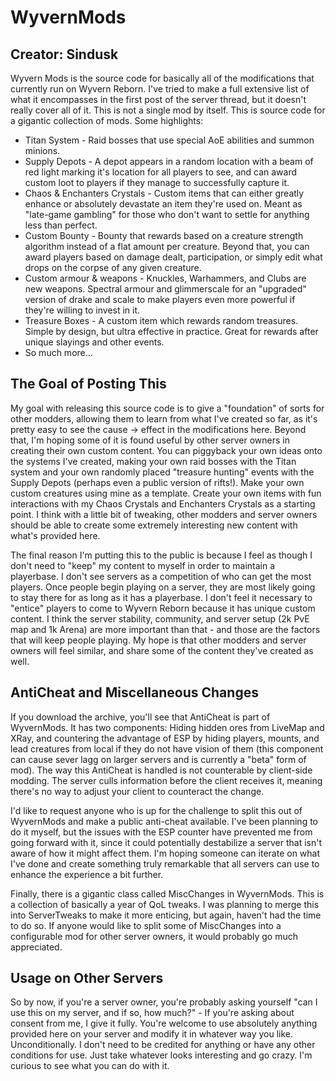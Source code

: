 # WyvernMods
## Creator: Sindusk

Wyvern Mods is the source code for basically all of the modifications that currently run on Wyvern Reborn. I've tried to make a full extensive list of what it encompasses in the first post of the server thread, but it doesn't really cover all of it. This is not a single mod by itself. This is source code for a gigantic collection of mods. Some highlights: 
  
* Titan System - Raid bosses that use special AoE abilities and summon minions. 
* Supply Depots - A depot appears in a random location with a beam of red light marking it's location for all players to see, and can award custom loot to players if they manage to successfully capture it. 
* Chaos & Enchanters Crystals - Custom items that can either greatly enhance or absolutely devastate an item they're used on. Meant as "late-game gambling" for those who don't want to settle for anything less than perfect. 
* Custom Bounty - Bounty that rewards based on a creature strength algorithm instead of a flat amount per creature. Beyond that, you can award players based on damage dealt, participation, or simply edit what drops on the corpse of any given creature. 
* Custom armour & weapons - Knuckles, Warhammers, and Clubs are new weapons. Spectral armour and glimmerscale for an "upgraded" version of drake and scale to make players even more powerful if they're willing to invest in it. 
* Treasure Boxes - A custom item which rewards random treasures. Simple by design, but ultra effective in practice. Great for rewards after unique slayings and other events. 
* So much more... 
  
## The Goal of Posting This 
  
My goal with releasing this source code is to give a "foundation" of sorts for other modders, allowing them to learn from what I've created so far, as it's pretty easy to see the cause -> effect in the modifications here. Beyond that, I'm hoping some of it is found useful by other server owners in creating their own custom content. You can piggyback your own ideas onto the systems I've created, making your own raid bosses with the Titan system and your own randomly placed "treasure hunting" events with the Supply Depots (perhaps even a public version of rifts!). Make your own custom creatures using mine as a template. Create your own items with fun interactions with my Chaos Crystals and Enchanters Crystals as a starting point. I think with a little bit of tweaking, other modders and server owners should be able to create some extremely interesting new content with what's provided here. 
  
The final reason I'm putting this to the public is because I feel as though I don't need to "keep" my content to myself in order to maintain a playerbase. I don't see servers as a competition of who can get the most players. Once people begin playing on a server, they are most likely going to stay there for as long as it has a playerbase. I don't feel it necessary to "entice" players to come to Wyvern Reborn because it has unique custom content. I think the server stability, community, and server setup (2k PvE map and 1k Arena) are more important than that - and those are the factors that will keep people playing. My hope is that other modders and server owners will feel similar, and share some of the content they've created as well. 
  
## AntiCheat and Miscellaneous Changes 
  
If you download the archive, you'll see that AntiCheat is part of WyvernMods. It has two components: Hiding hidden ores from LiveMap and XRay, and countering the advantage of ESP by hiding players, mounts, and lead creatures from local if they do not have vision of them (this component can cause sever lagg on larger servers and is currently a "beta" form of mod). The way this AntiCheat is handled is not counterable by client-side modding. The server culls information before the client receives it, meaning there's no way to adjust your client to counteract the change. 
  
I'd like to request anyone who is up for the challenge to split this out of WyvernMods and make a public anti-cheat available. I've been planning to do it myself, but the issues with the ESP counter have prevented me from going forward with it, since it could potentially destabilize a server that isn't aware of how it might affect them. I'm hoping someone can iterate on what I've done and create something truly remarkable that all servers can use to enhance the experience a bit further. 
  
Finally, there is a gigantic class called MiscChanges in WyvernMods. This is a collection of basically a year of QoL tweaks. I was planning to merge this into ServerTweaks to make it more enticing, but again, haven't had the time to do so. If anyone would like to split some of MiscChanges into a configurable mod for other server owners, it would probably go much appreciated. 
  
## Usage on Other Servers 
  
So by now, if you're a server owner, you're probably asking yourself "can I use this on my server, and if so, how much?" - If you're asking about consent from me, I give it fully. You're welcome to use absolutely anything provided here on your server and modify it in whatever way you like. Unconditionally. I don't need to be credited for anything or have any other conditions for use. Just take whatever looks interesting and go crazy. I'm curious to see what you can do with it. 
